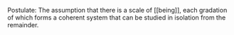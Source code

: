 Postulate: The assumption that there is a scale of [[being]], each gradation of which forms a coherent system that can be studied in isolation from the remainder. 